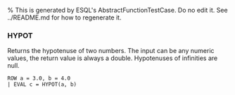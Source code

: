 % This is generated by ESQL's AbstractFunctionTestCase. Do no edit it. See ../README.md for how to regenerate it.

### HYPOT
Returns the hypotenuse of two numbers. The input can be any numeric values, the return value is always a double.
Hypotenuses of infinities are null.

```esql
ROW a = 3.0, b = 4.0
| EVAL c = HYPOT(a, b)
```
